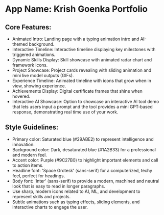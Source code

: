 # **App Name**: Krish Goenka Portfolio

## Core Features:

- Animated Intro: Landing page with a typing animation intro and AI-themed background.
- Interactive Timeline: Interactive timeline displaying key milestones with triggered animations.
- Dynamic Skills Display: Skill showcase with animated radar chart and framework icons.
- Project Showcase: Project cards revealing with sliding animation and mini live model outputs (GIFs).
- Experience Timeline: Animated timeline with icons that grow when in view, showing experience.
- Achievements Display: Digital certificate frames that shine when hovered.
- Interactive AI Showcase: Option to showcase an interactive AI tool demo that lets users input a prompt and the tool provides a mini GPT-based response, demonstrating real time use of your work.

## Style Guidelines:

- Primary color: Saturated blue (#29ABE2) to represent intelligence and innovation.
- Background color: Dark, desaturated blue (#1A2B33) for a professional and modern feel.
- Accent color: Purple (#9C27B0) to highlight important elements and call to action items.
- Headline font: 'Space Grotesk' (sans-serif) for a computerized, techy feel, perfect for headings.
- Body font: 'Inter' (sans-serif) to provide a modern, machined and neutral look that is easy to read in longer paragraphs. 
- Use sharp, modern icons related to AI, ML, and development to represent skills and projects.
- Subtle animations such as typing effects, sliding elements, and interactive charts to engage the user.